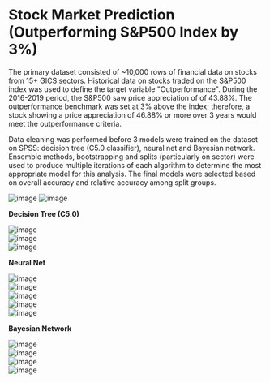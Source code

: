 # Stock Market Prediction (Outperforming S&P500 Index by 3%)

The primary dataset consisted of ~10,000 rows of financial data on stocks from 15+ GICS sectors. Historical data on stocks traded on the S&P500 index was used to define the target variable "Outperformance". During the 2016-2019 period, the S&P500 saw price appreciation of of 43.88%. The outperformance benchmark was set at 3% above the index; therefore, a stock  showing a price appreciation of 46.88% or more over 3 years would meet the outperformance criteria.

Data cleaning was performed before 3 models were trained on the dataset on SPSS: decision tree (C5.0 classifier), neural net and Bayesian network. Ensemble methods, bootstrapping and splits (particularly on sector) were used to produce multiple iterations of each algorithm to determine the most appropriate model for this analysis. The final models were selected based on overall accuracy and relative accuracy among split groups. 




![image](https://user-images.githubusercontent.com/78432605/106697947-ce4f8e80-65ad-11eb-9440-6527811303c6.png)
![image](https://user-images.githubusercontent.com/78432605/106653116-60cb4000-6564-11eb-831d-aa4ac8dd189f.png)


**Decision Tree (C5.0)**

![image](https://user-images.githubusercontent.com/78432605/106653609-09799f80-6565-11eb-88d8-c04bcad8944c.png)
<br/>
![image](https://user-images.githubusercontent.com/78432605/106653765-3fb71f00-6565-11eb-8873-c8a600ef5c1f.png)
<br/>
![image](https://user-images.githubusercontent.com/78432605/106653124-63c63080-6564-11eb-92a6-2558d619fbd8.png)
<br/>


**Neural Net**

![image](https://user-images.githubusercontent.com/78432605/106653496-dd5e1e80-6564-11eb-8d68-5b5ef156c1a1.png)
<br/>
![image](https://user-images.githubusercontent.com/78432605/106653529-ed75fe00-6564-11eb-80f1-6b9711eaffab.png)
<br/>
![image](https://user-images.githubusercontent.com/78432605/106653131-66288a80-6564-11eb-993a-56e73c67c797.png)
<br/>
![image](https://user-images.githubusercontent.com/78432605/106653162-6e80c580-6564-11eb-8fed-3dc3a061b8db.png)
<br/>
![image](https://user-images.githubusercontent.com/78432605/106653172-704a8900-6564-11eb-990a-34b4af67acde.png)
<br/>



**Bayesian Network**

![image](https://user-images.githubusercontent.com/78432605/106653548-f23ab200-6564-11eb-9c33-1fa0c5922cc1.png)
<br/>
![image](https://user-images.githubusercontent.com/78432605/106653179-73457980-6564-11eb-9b89-a11ab5c25f67.png)
<br/>
![image](https://user-images.githubusercontent.com/78432605/106653183-7476a680-6564-11eb-8688-2eeb889db94d.png)
<br/>
![image](https://user-images.githubusercontent.com/78432605/106653187-76d90080-6564-11eb-9361-1ea11db37d97.png)
<br/>


